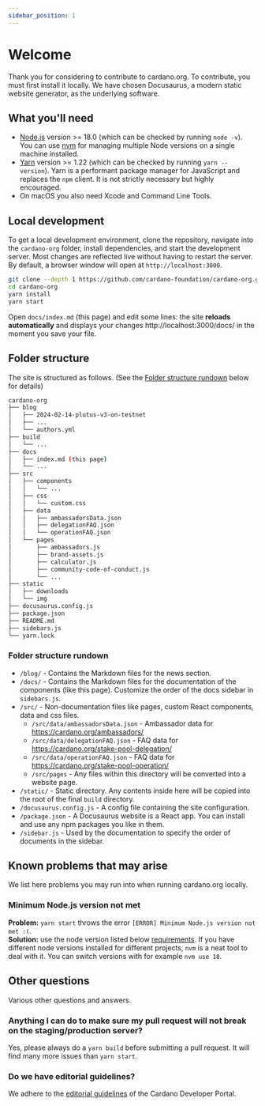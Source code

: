 ```yaml
---
sidebar_position: 1
---
```


# Welcome

Thank you for considering to contribute to cardano.org. To contribute, you must first install it locally. We have chosen Docusaurus, a modern static website generator, as the underlying software.

## What you'll need

- [Node.js](https://nodejs.org/en/download/) version >= 18.0 (which can be checked by running `node -v`). You can use [nvm](https://github.com/nvm-sh/nvm) for managing multiple Node versions on a single machine installed.
- [Yarn](https://yarnpkg.com/en/) version >= 1.22 (which can be checked by running `yarn --version`). Yarn is a performant package manager for JavaScript and replaces the `npm` client. It is not strictly necessary but highly encouraged.
- On macOS you also need Xcode and Command Line Tools.

## Local development

To get a local development environment, clone the repository, navigate into the `cardano-org` folder, install dependencies, and start the development server. Most changes are reflected live without having to restart the server. By default, a browser window will open at `http://localhost:3000`.

```sh
git clone --depth 1 https://github.com/cardano-foundation/cardano-org.git
cd cardano-org
yarn install
yarn start
```

Open `docs/index.md` (this page) and edit some lines: the site **reloads automatically** and displays your changes http://localhost:3000/docs/ in the moment you save your file.

## Folder structure

The site is structured as follows. (See the [Folder structure rundown](#folder-structure-rundown) below for details)

```sh
cardano-org
├── blog
│   ├── 2024-02-14-plutus-v3-on-testnet
│   ├── ...
│   └── authors.yml
├── build
│   └── ...
├── docs
│   ├── index.md (this page)
│   └── ...
├── src
│   ├── components
│   │   └── ...
│   ├── css
│   │   └── custom.css
│   ├── data
│   │   ├── ambassadorsData.json
│   │   ├── delegationFAQ.json
│   │   └── operationFAQ.json
│   └── pages
│       ├── ambassadors.js
│       ├── brand-assets.js
│       ├── calculator.js
│       ├── community-code-of-conduct.js
│       └── ...
├── static
│   ├── downloads
│   └── img
├── docusaurus.config.js
├── package.json
├── README.md
├── sidebars.js
└── yarn.lock
```

### Folder structure rundown

- `/blog/` - Contains the Markdown files for the news section.
- `/docs/` - Contains the Markdown files for the documentation of the components (like this page). Customize the order of the docs sidebar in `sidebars.js`.
- `/src/` - Non-documentation files like pages, custom React components, data and css files.
  - `/src/data/ambassadorsData.json` - Ambassador data for https://cardano.org/ambassadors/
  - `/src/data/delegationFAQ.json` - FAQ data for https://cardano.org/stake-pool-delegation/
   - `/src/data/operationFAQ.json` - FAQ data for https://cardano.org/stake-pool-operation/
  - `/src/pages` - Any files within this directory will be converted into a website page.
- `/static/` - Static directory. Any contents inside here will be copied into the root of the final `build` directory.
- `/docusaurus.config.js` - A config file containing the site configuration.
- `/package.json` - A Docusaurus website is a React app. You can install and use any npm packages you like in them.
- `/sidebar.js` - Used by the documentation to specify the order of documents in the sidebar.


## Known problems that may arise
We list here problems you may run into when running cardano.org locally.

### Minimum Node.js version not met 
**Problem:** `yarn start` throws the error `[ERROR] Minimum Node.js version not met :(`.  
**Solution:** use the node version listed below [requirements](#requirements). If you have different node versions installed for different projects, `nvm` is a neat tool to deal with it. You can switch versions with for example `nvm use 18`.

## Other questions
Various other questions and answers.

### Anything I can do to make sure my pull request will not break on the staging/production server?
Yes, please always do a `yarn build` before submitting a pull request. It will find many more issues than `yarn start`.

### Do we have editorial guidelines?
We adhere to the [editorial guidelines](https://developers.cardano.org/docs/portal-style-guide#editorial-style-guide) of the Cardano Developer Portal.
 
